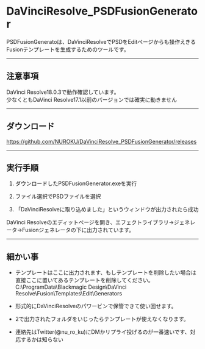 # DaVinciResolve_PSDFusionGenerator
PSDFusionGeneratoは、DaVinciResolveでPSDをEditページからも操作えきるFusionテンプレートを生成するためのツールです。

----------------------

## 注意事項

DaVinci Resolve18.0.3で動作確認しています。  
少なくともDaVinci Resolve17.1以前のバージョンでは確実に動きません  

-----------------------------

## ダウンロード

https://github.com/NUROKU/DaVinciResolve_PSDFusionGenerator/releases

-------------------

## 実行手順

1. ダウンロードしたPSDFusionGenerator.exeを実行

2. ファイル選択でPSDファイルを選択  

3. 「DaVinciResolveに取り込めました」というウィンドウが出力されたら成功 

DaVinci Resolveのエディットページを開き、エフェクトライブラリ→ジェネレータ→Fusionジェネレータの下に出力されています。

--------------------------------

## 細かい事

* テンプレートはここに出力されます、もしテンプレートを削除したい場合は直接ここに置いてあるテンプレートを削除してください。   
C:\ProgramData\Blackmagic Design\DaVinci Resolve\Fusion\Templates\Edit\Generators    

* 形式的にDaVinciResolveのパワービンで保管できて使い回せます。

* 2で出力されたフォルダをいじったらテンプレートが使えなくなります。

* 連絡先はTwitter(@nu_ro_ku)にDMかリプライ投げるのが一番速いです、対応するかは知らない